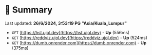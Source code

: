 # 📖 Summary
Last updated: **26/6/2024, 3:53:19 PG "Asia/Kuala_Lumpur"**

- `GET` [https://hst.ujol.dev](https://hst.ujol.dev) - **Up** (556ms)
- `GET` [https://reddviz.ujol.dev](https://reddviz.ujol.dev) - **Up** (524ms)
- `GET` [https://dumb.onrender.com](https://dumb.onrender.com) - **Up** (375ms)
